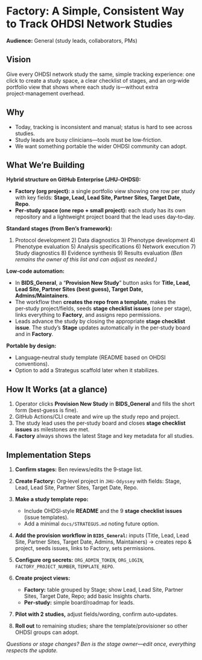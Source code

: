 # Factory: A Simple, Consistent Way to Track OHDSI Network Studies

**Audience:** General (study leads, collaborators, PMs)

## Vision

Give every OHDSI network study the same, simple tracking experience: one click to create a study space, a clear checklist of stages, and an org‑wide portfolio view that shows where each study is—without extra project‑management overhead.

## Why

* Today, tracking is inconsistent and manual; status is hard to see across studies.
* Study leads are busy clinicians—tools must be low‑friction.
* We want something portable the wider OHDSI community can adopt.

## What We’re Building

**Hybrid structure on GitHub Enterprise (JHU‑OHDSI):**

* **Factory (org project):** a single portfolio view showing one row per study with key fields: **Stage, Lead, Lead Site, Partner Sites, Target Date, Repo**.
* **Per‑study space (one repo + small project):** each study has its own repository and a lightweight project board that the lead uses day‑to‑day.

**Standard stages (from Ben’s framework):**

1. Protocol development  2) Data diagnostics  3) Phenotype development  4) Phenotype evaluation  5) Analysis specifications  6) Network execution  7) Study diagnostics  8) Evidence synthesis  9) Results evaluation
   *(Ben remains the owner of this list and can adjust as needed.)*

**Low‑code automation:**

* In **BIDS\_General**, a “**Provision New Study**” button asks for **Title, Lead, Lead Site, Partner Sites (best guess), Target Date, Admins/Maintainers**.
* The workflow then **creates the repo from a template**, makes the per‑study project/fields, seeds **stage checklist issues** (one per stage), links everything to **Factory**, and assigns repo permissions.
* Leads advance the study by closing the appropriate **stage checklist issue**. The study’s **Stage** updates automatically in the per‑study board and in **Factory**.

**Portable by design:**

* Language‑neutral study template (README based on OHDSI conventions).
* Option to add a Strategus scaffold later when it stabilizes.

## How It Works (at a glance)

1. Operator clicks **Provision New Study** in **BIDS\_General** and fills the short form (best‑guess is fine).
2. GitHub Actions/CLI create and wire up the study repo and project.
3. The study lead uses the per‑study board and closes **stage checklist issues** as milestones are met.
4. **Factory** always shows the latest Stage and key metadata for all studies.

## Implementation Steps

1. **Confirm stages:** Ben reviews/edits the 9‑stage list.
2. **Create Factory:** Org‑level project in `JHU‑Odyssey` with fields: Stage, Lead, Lead Site, Partner Sites, Target Date, Repo.
3. **Make a study template repo:**

   * Include OHDSI‑style **README** and the 9 **stage checklist issues** (issue templates).
   * Add a minimal `docs/STRATEGUS.md` noting future option.
4. **Add the provision workflow in ****`BIDS_General`****:** inputs (Title, Lead, Lead Site, Partner Sites, Target Date, Admins, Maintainers) → creates repo & project, seeds issues, links to Factory, sets permissions.
5. **Configure org secrets:** `ORG_ADMIN_TOKEN`, `ORG_LOGIN`, `FACTORY_PROJECT_NUMBER`, `TEMPLATE_REPO`.
6. **Create project views:**

   * **Factory:** table grouped by Stage; show Lead, Lead Site, Partner Sites, Target Date, Repo; add basic Insights charts.
   * **Per‑study:** simple board/roadmap for leads.
7. **Pilot with 2 studies,** adjust fields/wording, confirm auto‑updates.
8. **Roll out** to remaining studies; share the template/provisioner so other OHDSI groups can adopt.

*Questions or stage changes? Ben is the stage owner—edit once, everything respects the update.*
